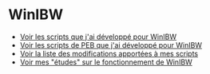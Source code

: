 # WinIBW

* [Voir les scripts que j'ai développé pour WinIBW](scripts.md)
* [Voir les scripts de PEB que j'ai développé pour WinIBW](PEB.md)
* [Voir la liste des modifications apportées à mes scripts](modifications.md)
* [Voir mes "études" sur le fonctionnement de WinIBW](etude-fonctionnement.md)
